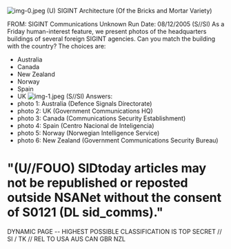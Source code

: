 ![img-0.jpeg](img-0.jpeg)
(U) SIGINT Architecture (Of the Bricks and Mortar Variety)

FROM: SIGINT Communications
Unknown
Run Date: 08/12/2005
(S//SI) As a Friday human-interest feature, we present photos of the headquarters buildings of several foreign SIGINT agencies. Can you match the building with the country? The choices are:

- Australia
- Canada
- New Zealand
- Norway
- Spain
- UK
![img-1.jpeg](img-1.jpeg)
(S//SI) Answers:
- photo 1: Australia (Defence Signals Directorate)
- photo 2: UK (Government Communications HQ)
- photo 3: Canada (Communications Security Establishment)
- photo 4: Spain (Centro Nacional de Inteligencia)
- photo 5: Norway (Norwegian Intelligence Service)
- photo 6: New Zealand (Government Communications Security Bureau)


# "(U//FOUO) SIDtoday articles may not be republished or reposted outside NSANet without the consent of S0121 (DL sid_comms)." 

DYNAMIC PAGE -- HIGHEST POSSIBLE CLASSIFICATION IS TOP SECRET // SI / TK // REL TO USA AUS CAN GBR NZL
